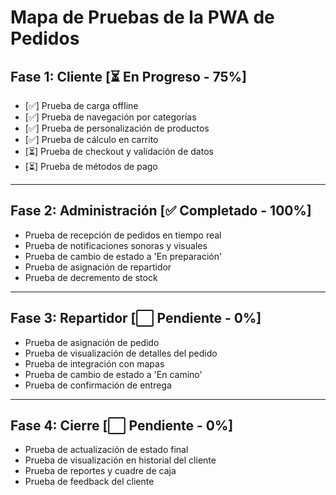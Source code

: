 # Mapa de Pruebas de la PWA de Pedidos

## Fase 1: Cliente [⏳ En Progreso - 75%]

- [✅] Prueba de carga offline
- [✅] Prueba de navegación por categorías
- [✅] Prueba de personalización de productos
- [✅] Prueba de cálculo en carrito
- [⏳] Prueba de checkout y validación de datos
- [⏳] Prueba de métodos de pago

---

## Fase 2: Administración [✅ Completado - 100%]

- Prueba de recepción de pedidos en tiempo real
- Prueba de notificaciones sonoras y visuales
- Prueba de cambio de estado a 'En preparación'
- Prueba de asignación de repartidor
- Prueba de decremento de stock

---

## Fase 3: Repartidor [⬜ Pendiente - 0%]

- Prueba de asignación de pedido
- Prueba de visualización de detalles del pedido
- Prueba de integración con mapas
- Prueba de cambio de estado a 'En camino'
- Prueba de confirmación de entrega

---

## Fase 4: Cierre [⬜ Pendiente - 0%]

- Prueba de actualización de estado final
- Prueba de visualización en historial del cliente
- Prueba de reportes y cuadre de caja
- Prueba de feedback del cliente
